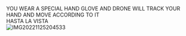 YOU WEAR A SPECIAL HAND GLOVE AND DRONE WILL TRACK YOUR HAND AND MOVE ACCORDING TO IT </br>
HASTA LA VISTA</br>
![IMG20221125204533](https://user-images.githubusercontent.com/114636450/204070289-493f568e-38cf-4fb3-9349-a75914d32647.jpg)

